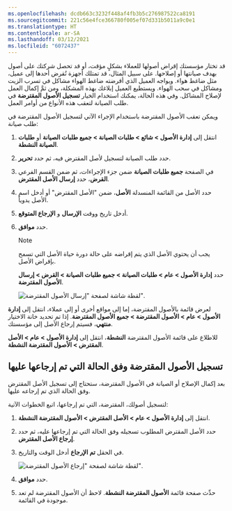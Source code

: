 ```yaml
---
ms.openlocfilehash: dcdb663c3232f448af4fb3b5c276987522ca8191
ms.sourcegitcommit: 221c56e4fce366780f005ef07d331b5011a9c0e1
ms.translationtype: HT
ms.contentlocale: ar-SA
ms.lasthandoff: 03/12/2021
ms.locfileid: "6072437"
---
```

قد تختار مؤسستك إقراض أصولها للعملاء بشكلٍ مؤقت، أو قد تحصل شركتك على أصول بهدف صيانتها أو إصلاحها. على سبيل المثال، قد تمتلك أجهزة تُقرض أحدها إلى عميل، مثل ضاغط هواء. ويواجه العميل الذي أقرضته ضاغط الهواء مشاكل في تسرب الزيت ومشاكل في سحب الهواء. ويستطيع العميل إبلاغك بهذه المشكلة، ومن ثمَّ إكمال العمل لإصلاح المشاكل. وفي هذه الحالة، يمكنك استخدام الخيار **تسجيل الأصول المقترضة** في طلب الصيانة لتعقب هذه الأنواع من أوامر العمل.  

ويمكن تعقب الأصول المقترضة باستخدام الإجراء الآتي لتسجيل الأصول المقترضة في طلب صيانة:

1.  انتقل إلى **إدارة الأصول > شائع > طلبات الصيانة > ‏‫جميع طلبات الصيانة** أو‬ **‏طلبات الصيانة النشطة**.
2.  حدد طلب الصيانة لتسجيل لأصل المقترض فيه، ثم حدد **تحرير**.
3.  في الصفحة **جميع طلبات الصيانة** ضمن جزء الإجراءات، ثم ضمن القسم الفرعي **القرض**، حدد **إرسال الأصل المقترض**.
4.  حدد الأصل من القائمة المنسدلة **الأصل**، ضمن "الأصل المقترض" أو أدخل اسم الأصل يدوياً.
5.  أدخل تاريخ ووقت **الإرسال** و **الإرجاع المتوقع**.
6.  حدد **موافق**.
    > [!NOTE]
    > يجب أن يحتوي الأصل الذي يتم إقراضه على حالة دورة حياة الأصل التي تسمح بإقراض الأصل. 

    حدد **إدارة الأصول > عام > طلبات الصيانة > جميع طلبات الصيانة > القرض > إرسال الأصول المقترضة**.  

    ![لقطة شاشة لصفحة "إرسال الأصول المقترضة".](../media/send-loan-asset-ss.png)


لعرض قائمة بالأصول المقترضة، إما إلى مواقع أخرى أو إلى عملاء، انتقل إلى **إدارة الأصول > عام > الأصول المقترضة > جميع الأصول المقترضة**. إذا تم تحديد خانة الاختيار **منتهي**، فسيتم إرجاع الأصل إلى مؤسستك.

للاطلاع على قائمة الأصول المقترضة **النشطة**، انتقل إلى **إدارة الأصول > عام > الأصل المقترض > الأصول المقترضة النشطة**.


## <a name="register-loan-assets-as-returned"></a>تسجيل الأصول المقترضة وفق الحالة التي تم إرجاعها عليها
بعد إكمال الإصلاح أو الصيانة في الأصول المقترضة، ستحتاج إلى تسجيل الأصل المقترض وفق الحالة الذي تم إرجاعه عليها. 

لتسجيل أصولك، المقترضة، التي تم إرجاعها، اتبع الخطوات الآتية:

1.  انتقل إلى **إدارة الأصول > عام > الأصل المقترض > الأصول المقترضة النشطة**.
2.  حدد الأصل المقترض المطلوب تسجيله وفق الحالة التي تم إرجاعها عليه، ثم حدد **إرجاع الأصل المقترض**.
3.  في الحقل **تم الإرجاع** أدخل الوقت والتاريخ.

    ![لقطة شاشة لصفحة "إرجاع الأصول المقترضة".](../media/return-asset-loan-ss.png) 
4.  حدد **موافق**.
5.  حدِّث صفحة قائمة **الأصول المقترضة النشطة**. لاحظ أن الأصول المقترضة لم تعد موجودة في القائمة.



